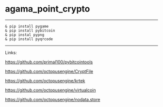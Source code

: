# agama_point_crypto

---

```
& pip install pygame
& pip install pybitcoin
& pip instal pypng
& pip install pyqrcode
```

---

Links:

https://github.com/primal100/pybitcointools

https://github.com/octopusengine/CryptFile

https://github.com/octopusengine/krtek

https://github.com/octopusengine/virtualcoin

https://github.com/octopusengine/nodata.store
